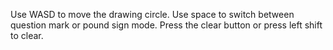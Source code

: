 Use WASD to move the drawing circle. 
Use space to switch between question mark or pound sign mode. 
Press the clear button or press left shift to clear.
